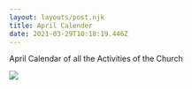 ```yaml
---
layout: layouts/post.njk
title: April Calender
date: 2021-03-29T10:18:19.446Z
---
```

April Calendar of all the Activities of the Church



![](/images/sgc_april_2021_calendar2.png)
